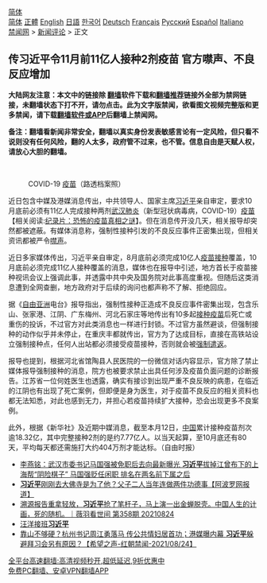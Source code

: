  <!-- 面包屑导航 --> <div class="breadcrumb"><!-- GTranslate: https://gtranslate.io/ -->  <div class="switcher notranslate">  <div class="selected">  <a href="#" onclick="return false;"> 简体</a>  </div>  <div class="option">  <a href="https://www.bannedbook.org" onclick="doGTranslate('zh-CN|zh-CN');jQuery('div.switcher div.selected a').html(jQuery(this).html());return false;" title="简体中文" class="nturl selected"> 简体</a>  <a href="https://www.bannedbook.org/zh-tw/" onclick="doGTranslate('zh-CN|zh-TW');jQuery('div.switcher div.selected a').html(jQuery(this).html());return false;" title="繁體中文" class="nturl"> 正體</a>  <a href="https://www.bannedbook.org/en/" onclick="doGTranslate('zh-CN|en');jQuery('div.switcher div.selected a').html(jQuery(this).html());return false;" title="English" class="nturl"> English</a>  <a href="https://www.bannedbook.org/ja/" onclick="doGTranslate('zh-CN|ja');jQuery('div.switcher div.selected a').html(jQuery(this).html());return false;" title="日本語" class="nturl"> 日語</a>  <a href="https://www.bannedbook.org/ko/" onclick="doGTranslate('zh-CN|ko');jQuery('div.switcher div.selected a').html(jQuery(this).html());return false;" title="한국어" class="nturl"> 한국어</a>  <a href="https://www.bannedbook.org/de/" onclick="doGTranslate('zh-CN|de');jQuery('div.switcher div.selected a').html(jQuery(this).html());return false;" title="Deutsch" class="nturl"> Deutsch</a>  <a href="https://www.bannedbook.org/fr/" onclick="doGTranslate('zh-CN|fr');jQuery('div.switcher div.selected a').html(jQuery(this).html());return false;" title="Français" class="nturl"> Français</a>  <a href="https://www.bannedbook.org/ru/" onclick="doGTranslate('zh-CN|ru');jQuery('div.switcher div.selected a').html(jQuery(this).html());return false;" title="Русский" class="nturl"> Русский</a>  <a href="https://www.bannedbook.org/es/" onclick="doGTranslate('zh-CN|es');jQuery('div.switcher div.selected a').html(jQuery(this).html());return false;" title="Español" class="nturl"> Español</a>  <a href="https://www.bannedbook.org/it/" onclick="doGTranslate('zh-CN|it');jQuery('div.switcher div.selected a').html(jQuery(this).html());return false;" title="Italiano" class="nturl"> Italiano</a>  </div>  </div>      <div class='breadcrumb-sub'><!-- Breadcrumb NavXT 6.3.0 --> <a href="https://www.bannedbook.org/" class="home">禁闻网</a> &gt; <a href="https://www.bannedbook.org/bnews/comments/" class="category">新闻评论</a> &gt; 正文</div></div><h2>传习近平令11月前11亿人接种2剂疫苗 官方噤声、不良反应增加</h2> <p class="notice"><b>大陆网友注意：本文中的链接除 <a href="https://github.com/bannedbook/fanqiang" >翻墙</a>软件下载和<a href="https://github.com/killgcd/justmysocks/blob/master/README.md">翻墙推荐</a>链接外全部为禁网链接，未翻墙状态下打不开，请勿点击。此为文字版禁闻，欲看图文视频完整版和更多禁闻，请下载<a href="https://github.com/bannedbook/fanqiang">翻墙软件或APP</a>后翻墙上禁闻网。</p><p>备注：翻墙看新闻非常安全，翻墙以真实身份发表敏感言论有一定风险，但只看不说则没有任何风险，翻的人太多，政府管不过来，也不管。信息自由是天赋人权，请放心大胆的翻墙。</b></p>  <div class="entry"> <br /> <figure><a href="https://i0.wp.com/upload-images-bucket-v64rleca837do.s3.eu-west-1.amazonaws.com/wp-content/uploads/2021/06/26102247/php8DLHJ0.jpg?fit=800%2C523&#038;ssl=1" data-caption="COVID-19 疫苗（路透档案照） "></a><figcaption class="wp-caption-text">COVID-19 <a href="https://www.bannedbook.org/bnews/tag/%e7%96%ab%e8%8b%97/" class="st_tag internal_tag" rel="tag" title="标签 疫苗 下的日志">疫苗</a>（路透档案照） </figcaption></figure> <p>近日包含中媒及港媒消息传出，中共领导人、国家主席<a href="https://www.bannedbook.org/bnews/tag/%e4%b9%a0%e8%bf%91%e5%b9%b3/" class="st_tag internal_tag" rel="tag" title="标签 习近平 下的日志">习近平</a>亲自审定，要求10月底前必须有11亿人完成接种两剂<a href="https://www.bannedbook.org/bnews/tag/%e6%ad%a6%e6%b1%89%e8%82%ba%e7%82%8e/" class="st_tag internal_tag" rel="tag" title="标签 武汉肺炎 下的日志">武汉肺炎</a>（新型冠状病毒病，COVID-19）<span class='wp_keywordlink'><a href="https://www.bannedbook.org/bnews/tculture/20160630/551027.html" title="疫苗" target="_blank">疫苗</a></span>【相关阅读:<a href='https://www.bannedbook.org/bnews/topimagenews/20180408/925060.html' target='_blank'>纪录片：恐怖的疫苗真相之谜</a>】。但在消息传开没几天，相关报导却突然都被遮蔽。有媒体消息称，强制性接种引发的不良反应事件正密集出现，但相关资讯都被严令<a href="https://www.bannedbook.org/bnews/tag/%E5%99%A4%E5%A3%B0/" class="st_tag internal_tag" rel="tag" title="标签 噤声 下的日志">噤声</a>。</p> <p>近日多家媒体传出，习近平亲自审定，8月底前必须完成10亿人<a href="https://www.bannedbook.org/bnews/tag/%E7%96%AB%E8%8B%97%E6%8E%A5%E7%A7%8D/" class="st_tag internal_tag" rel="tag" title="标签 疫苗接种 下的日志">疫苗接种</a>覆盖，10月底前必须完成11亿人接种覆盖的消息，媒体也在报导中引述，地方首长于疫苗接种视讯会议上强调此事，并透露中共中央及国务院对此事高度重视。但随后这类消息遭到全网查删，地方政府对于后续的询问也都声称不了解、拒绝回应。</p>  <p>据《<a href="https://www.bannedbook.org/bnews/tag/%e8%87%aa%e7%94%b1%e4%ba%9a%e6%b4%b2/" class="st_tag internal_tag" rel="tag" title="标签 自由亚洲 下的日志">自由亚洲</a>电台》报导指出，强制性接种正造成不良反应事件密集出现，包含乐山、张家港、江阴、广东梅州、河北石家庄等地传出有10多起<a href="https://www.bannedbook.org/bnews/tag/%E6%8E%A5%E7%A7%8D%E7%96%AB%E8%8B%97/" class="st_tag internal_tag" rel="tag" title="标签 接种疫苗 下的日志">接种疫苗</a>后死亡或重伤的投诉，不过官方对此类消息也一样进行封锁。不过官方虽然避谈，但强制接种的动作似乎并未停止，在重庆丰都就传出，官方为了达成目标，直接在高铁站设立强制接种点，任何人出站都必须接受疫苗接种，否则就会被<a href="https://www.bannedbook.org/bnews/tag/%E5%BC%BA%E5%88%B6%E9%81%A3%E8%BF%94/" class="st_tag internal_tag" rel="tag" title="标签 强制遣返 下的日志">强制遣返</a>。</p> <p>报导也提到，根据河北省馆陶县人民医院的一份微信对话内容显示，官方除了禁止媒体报导强制接种的消息，院方也被要求禁止出具任何涉及疫苗负面问题的诊断报告。江苏省一位何姓医生也透露，确实有接诊到出现严重不良反映的病患，在临近的江阴也有出现了死亡案例，但即便是身为医生，对于疫苗不良反应的相关资料也都无法知悉，对此也感到无力，并担心若疫苗持续扩大接种，恐会出现更多不良案例。</p>  <p>此外，根据《新华社》及近期中媒消息，截至本月12日，<span class='wp_keywordlink_affiliate'><a href="https://www.bannedbook.org/" title="中国" target="_blank">中国</a></span>累计接种疫苗剂次逾18.32亿，其中完整接种2剂的是约7.77亿人。以当天起算，至10月底还有80天，平均每天都还需施打大约404万剂才能达标。（自由时报）</p> <ul class='op-related-articles' title='相关阅读'> <li><a href='https://www.bannedbook.org/bnews/comments/20210825/1612844.html' target='_blank'>李燕铭：武汉市委书记马国强被免职后去向最新曝光 <b>习近平</b>拔掉江曾布下的上海帮“阴险棋子” 马国强贬任闲职 排名在两名前下属之后</a></li> <li><a href='https://www.bannedbook.org/bnews/cnnews/20210825/1612831.html' target='_blank'><b>习近平</b>刚刚去大佛寺是为了他？父子二人当年连做两件功德事【阿波罗网报道】</a></li> <li><a href='https://www.bannedbook.org/bnews/bannedvideo/20210825/1612809.html' target='_blank'>溯源报告重拿轻放，<b>习近平</b>抢了笔杆子，马上演一出金蝉脱壳。中国人生的计画，死的随机。｜薇羽看世间 第358期 20210824</a></li> <li><a href='https://www.bannedbook.org/bnews/bannedvideo/20210825/1612787.html' target='_blank'>汪洋接班<b>习近平</b></a></li> <li><a href='https://www.bannedbook.org/bnews/comments/20210825/1612785.html' target='_blank'>靠山不够硬？杭州书记周江勇落马  传公共情妇居首功；港媒曝内幕 <b>习近平</b>躲避拜习会另有原因？【希望之声-红朝禁闻-2021/08/24】</a></li> </ul> <p class="texttj"> <a href="https://github.com/bannedbook/fanqiang/wiki/V2ray%E6%9C%BA%E5%9C%BA" target="_blank">全平台高速翻墙:高清视频秒开,超低延迟,9折优惠中</a><br/> <a href="https://github.com/bannedbook/fanqiang/wiki/%E7%A6%81%E9%97%BB%E7%BD%91%E5%AE%89%E5%8D%93%E7%BF%BB%E5%A2%99%E6%96%B0%E9%97%BBAPP" target="_blank">免费PC翻墙、安卓VPN翻墙APP</a></p> <p>&nbsp;</p><a name='sharetosocial'></a>  <div style="margin-bottom:5px;padding-bottom:5px;clear:both"> <div id="archive-pix-1" class="banner-ads"> <!-- AuctionX Display platform tag START --> <div id="26318x728x90x621x_ADSLOT2" clicktrack="%%CLICK_URL_ESC%%"></div> <!-- AuctionX Display platform tag END --> </div> <div id="archive-pix-2" class="banner-ads"> <!-- AuctionX Display platform tag START --> <div id="26315x300x250x621x_ADSLOT2" clicktrack="%%CLICK_URL_ESC%%"></div> <!-- AuctionX Display platform tag END --> </div> </div>  <div id="archive-pix-1" class="banner-ads"> <!-- AuctionX Display platform tag START --> <div id="26318x728x90x621x_ADSLOT3" clicktrack="%%CLICK_URL_ESC%%"></div> <!-- AuctionX Display platform tag END --> </div> </div><!--END ENTRY--> 